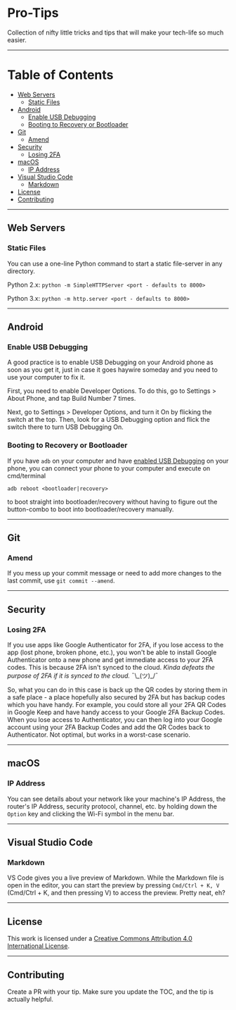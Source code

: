 # Pro-Tips

Collection of nifty little tricks and tips that will make your tech-life so much easier.

---

# Table of Contents

- [Web Servers](#web-servers)
  - [Static Files](#ws-static-files)
- [Android](#android)
  - [Enable USB Debugging](#android-enable-usb-debugging)
  - [Booting to Recovery or Bootloader](#android-reboot-recovery)
- [Git](#git)
  - [Amend](#git-amend)
- [Security](#security)
  - [Losing 2FA](#security-losing-2fa)
- [macOS](#macos)
  - [IP Address](#macos-ip)
- [Visual Studio Code](#vscode)
  - [Markdown](#vscode-markdown)
- [License](#license)
- [Contributing](#contributing)
---

<a id="web-servers"></a>
## Web Servers

<a id="ws-static-files"></a>
### Static Files

You can use a one-line Python command to start a static file-server in any directory.

Python 2.x: `python -m SimpleHTTPServer <port - defaults to 8000>`

Python 3.x: `python -m http.server <port - defaults to 8000>`

---

<a id="android"></a>
## Android

<a id="android-enable-usb-debugging"></a>
### Enable USB Debugging

A good practice is to enable USB Debugging on your Android phone as soon as you get it, just in case it goes haywire someday and you need to use your computer to fix it.

First, you need to enable Developer Options. To do this, go to Settings > About Phone, and tap Build Number 7 times.

Next, go to Settings > Developer Options, and turn it On by flicking the switch at the top. Then, look for a USB Debugging option and flick the switch there to turn USB Debugging On.

<a id="android-reboot-recovery"></a>
### Booting to Recovery or Bootloader

If you have `adb` on your computer and have [enabled USB Debugging](#android-enable-usb-debugging) on your phone, you can connect your phone to your computer and execute on cmd/terminal

`adb reboot <bootloader|recovery>`

to boot straight into bootloader/recovery without having to figure out the button-combo to boot into bootloader/recovery manually.

---

<a id="git"></a>
## Git

<a id="git-amend"></a>
### Amend

If you mess up your commit message or need to add more changes to the last commit, use `git commit --amend`.

---

<a id="security"></a>
## Security

<a id="security-losing-2fa"></a>
### Losing 2FA

If you use apps like Google Authenticator for 2FA, if you lose access to the app (lost phone, broken phone, etc.), you won't be able to install Google Authenticator onto a new phone and get immediate access to your 2FA codes. This is because 2FA isn't synced to the cloud. _Kinda defeats the purpose of 2FA if it is synced to the cloud._ ¯\\\_(ツ)_/¯

So, what you can do in this case is back up the QR codes by storing them in a safe place - a place hopefully also secured by 2FA but has backup codes which you have handy. For example, you could store all your 2FA QR Codes in Google Keep and have handy access to your Google 2FA Backup Codes. When you lose access to Authenticator, you can then log into your Google account using your 2FA Backup Codes and add the QR Codes back to Authenticator. Not optimal, but works in a worst-case scenario.

---

<a id="macos"></a>
## macOS

<a id="macos-ip"></a>
### IP Address

You can see details about your network like your machine's IP Address, the router's IP Address, security protocol, channel, etc. by holding down the `Option` key and clicking the Wi-Fi symbol in the menu bar.

---

<a id="vscode"></a>
## Visual Studio Code

<a id="vscode-markdown"></a>
### Markdown

VS Code gives you a live preview of Markdown. While the Markdown file is open in the editor, you can start the preview by pressing `Cmd/Ctrl + K, V` (Cmd/Ctrl + K, and then pressing V) to access the preview. Pretty neat, eh?

---

<a id="license"></a>
## License

This work is licensed under a [Creative Commons Attribution 4.0 International License](https://creativecommons.org/licenses/by/4.0/).

---

<a id="contributing"></a>
## Contributing

Create a PR with your tip. Make sure you update the TOC, and the tip is actually helpful.